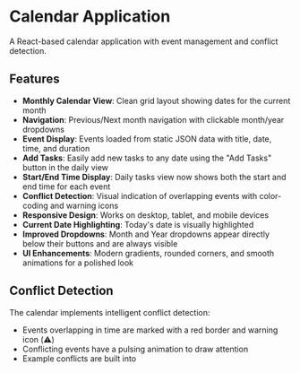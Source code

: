 # Calendar Application

A React-based calendar application with event management and conflict detection.

## Features

- **Monthly Calendar View**: Clean grid layout showing dates for the current month
- **Navigation**: Previous/Next month navigation with clickable month/year dropdowns
- **Event Display**: Events loaded from static JSON data with title, date, time, and duration
- **Add Tasks**: Easily add new tasks to any date using the "Add Tasks" button in the daily view
- **Start/End Time Display**: Daily tasks view now shows both the start and end time for each event
- **Conflict Detection**: Visual indication of overlapping events with color-coding and warning icons
- **Responsive Design**: Works on desktop, tablet, and mobile devices
- **Current Date Highlighting**: Today's date is visually highlighted
- **Improved Dropdowns**: Month and Year dropdowns appear directly below their buttons and are always visible
- **UI Enhancements**: Modern gradients, rounded corners, and smooth animations for a polished look

## Conflict Detection

The calendar implements intelligent conflict detection:
- Events overlapping in time are marked with a red border and warning icon (⚠️)
- Conflicting events have a pulsing animation to draw attention
- Example conflicts are built into
